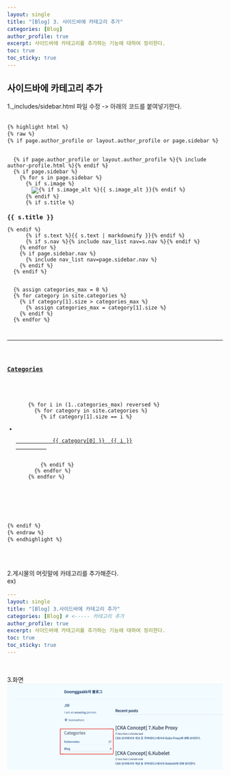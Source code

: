 ```yaml
---
layout: single
title: "[Blog] 3. 사이드바에 카테고리 추가"
categories: [Blog]
author_profile: true
excerpt: 사이드바에 카테고리를 추가하는 기능에 대하여 정리한다.
toc: true
toc_sticky: true
---
```


## 사이드바에 카테고리 추가

1._includes/sidebar.html 파일 수정
    -> 아래의 코드를 붙여넣기한다.
<pre>
<code>
{% highlight html %}
{% raw %}
{% if page.author_profile or layout.author_profile or page.sidebar %}
  <div class="sidebar sticky scrollbar__hide" style="-ms-overflow-style: none;">
  {% if page.author_profile or layout.author_profile %}{% include author-profile.html %}{% endif %}
  {% if page.sidebar %}
    {% for s in page.sidebar %}
      {% if s.image %}
        <img src=
        {% if s.image contains "://" %}
          "{{ s.image }}"
        {% else %}
          "{{ s.image | relative_url }}"
        {% endif %}
        alt="{% if s.image_alt %}{{ s.image_alt }}{% endif %}">
      {% endif %}
      {% if s.title %}<h3>{{ s.title }}</h3>{% endif %}
      {% if s.text %}{{ s.text | markdownify }}{% endif %}
      {% if s.nav %}{% include nav_list nav=s.nav %}{% endif %}
    {% endfor %}
    {% if page.sidebar.nav %}
      {% include nav_list nav=page.sidebar.nav %}
    {% endif %}
  {% endif %}
  
  <!-- categories -->
  {% assign categories_max = 0 %}
  {% for category in site.categories %}
    {% if category[1].size > categories_max %}
      {% assign categories_max = category[1].size %}
    {% endif %}
  {% endfor %}

  <hr>
  <h3><a href="/categories/"><span style="font-weight: bold;">Categories</span></a></h3>
  <ul class="taxonomy__index__sidebar">
    {% for i in (1..categories_max) reversed %}
      {% for category in site.categories %}
        {% if category[1].size == i %}
        <li>
          <a href="{{ '/categories/#' | append: category[0] | camelcase | downcase | prepend: site.url | replace: ' ', '-' }}">
            {{ category[0] }}&nbsp;&nbsp;<span class="taxonomy__count">{{ i }}
          </a> 
        </li>
        {% endif %} 
      {% endfor %}
    {% endfor %}
  </ul>
  <!-- tages -->
  <!-- 
  <hr>
  <h3><a href="/tags/">Tags</a></h3>
    <div class="author__bio" itemprop="description">
      {% for tag in site.tags %}
        <a href="{{ '/tags/#' | append: tag[0] | camelcase | downcase | prepend: site.url | replace: ' ', '-' }}">
          <span class="author__bio" itemprop="description">&nbsp;{{ tag[0] | camelcase | downcase }}&nbsp;</span> 
        </a>
      {% endfor %}
    </div>
  -->
  </div>
{% endif %}
{% endraw %}
{% endhighlight %}
</code>
</pre>

<br>

2.게시물의 머릿말에 카테고리를 추가해준다.<br>
ex)

```yaml
---
layout: single
title: "[Blog] 3.사이드바에 카테고리 추가"
categories: [Blog] # <----- 카테고리 추가
author_profile: true
excerpt: 사이드바에 카테고리를 추가하는 기능에 대하여 정리한다.
toc: true
toc_sticky: true
---
```

<br>

3.화면
![sidebar 화면](/assets/img/blog/3_sidebar_1.png)

